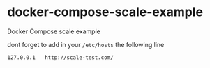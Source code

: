 # docker-compose-scale-example
Docker Compose scale example

dont forget to add in your `/etc/hosts`  the following line
```
127.0.0.1   http://scale-test.com/
```
